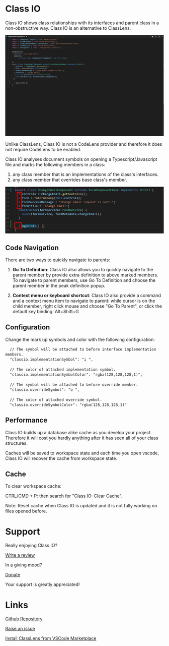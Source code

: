 # Class IO

Class IO shows class relationships with its interfaces and parent class in a non-obstructive way. Class IO is an alternative to ClassLens.

![ClassIO](./classio.gif)

Unlike ClassLens, Class IO is not a CodeLens provider and therefore it does not require CodeLens to be enabled.

Class IO analyses document symbols on opening a Typescript/Javascript file and marks the following members in a class:

1.  any class member that is an implementations of the class's interfaces.
2.  any class member that overrides base class's member.

![ClassIO](./classio-screen.png)

## Code Navigation

There are two ways to quickly navigate to parents:

1.  **Go To Definition**: Class IO also allows you to quickly navigate to the parent member by provide extra definition to above marked members. To navigate to parent members, use Go To Definition and choose the parent member in the peak definition popup.

2.  **Context menu or keyboard shortcut**: Class IO also provide a command and a context menu item to navigate to parent: while cursor is on the child member, right click mouse and choose "Go To Parent", or click the default key binding: Alt+Shift+G

## Configuration

Change the mark up symbols and color with the following configuration:

```
  // The symbol will be attached to before interface implementation members.
  "classio.implementationSymbol": "i ",

  // The color of attached implementation symbol.
  "classio.implementationSymbolColor": "rgba(128,128,128,1)",

  // The symbol will be attached to before override member.
  "classio.overrideSymbol": "o ",

  // The color of attached override symbol.
  "classio.overrideSymbolColor": "rgba(128,128,128,1)"
```

## Performance

Class IO builds up a database alike cache as you develop your project. Therefore it will cost you hardly anything after it has seen all of your class structures.

Caches will be saved to workspace state and each time you open vscode, Class IO will recover the cache from workspace state.

## Cache

To clear workspace cache:

CTRL/CMD + P: then search for "Class IO: Clear Cache".

Note: Reset cache when Class IO is updated and it is not fully working on files opened before.

# Support

Really enjoying Class IO?

[Write a review](https://marketplace.visualstudio.com/items?itemName=rexebin.classio#review-details)

In a giving mood?

[Donate](https://www.paypal.me/rexebin)

Your support is greatly appreciated!

# Links

[Github Repository](https://github.com/rexebin/classio)

[Raise an issue](https://github.com/rexebin/classio/issues)

[Install ClassLens from VSCode Marketplace](https://marketplace.visualstudio.com/items?itemName=rexebin.classio)
